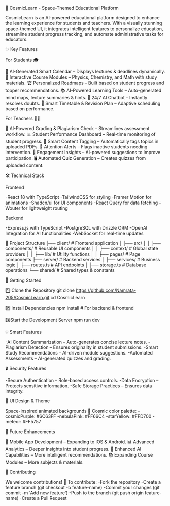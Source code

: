 🚀 CosmicLearn - Space-Themed Educational Platform

CosmicLearn is an AI-powered educational platform designed to enhance the learning experience for students and teachers. With a visually stunning space-themed UI, it integrates intelligent features to personalize education, streamline student progress tracking, and automate administrative tasks for educators.

✨ Key Features

For Students 🎓

📅 AI-Generated Smart Calendar – Displays lectures & deadlines dynamically.
📖 Interactive Course Modules – Physics, Chemistry, and Math with study materials.
🏆 Personalized Roadmaps – Built based on student progress and topper recommendations.
📚 AI-Powered Learning Tools – Auto-generated mind maps, lecture summaries & hints.
🤖 24/7 AI Chatbot – Instantly resolves doubts.
📅 Smart Timetable & Revision Plan – Adaptive scheduling based on performance.

For Teachers 👩‍🏫

📝 AI-Powered Grading & Plagiarism Check – Streamlines assessment workflow.
📊 Student Performance Dashboard – Real-time monitoring of student progress.
📂 Smart Content Tagging – Automatically tags topics in uploaded PDFs.
🚨 Attention Alerts – Flags inactive students needing intervention.
📢 Engagement Insights – AI-powered suggestions to improve participation.
🖥️ Automated Quiz Generation – Creates quizzes from uploaded content.


🛠️ Technical Stack

Frontend

-React 18 with TypeScript
-TailwindCSS for styling
-Framer Motion for animations
-Shadcn/ui for UI components
-React Query for data fetching
-Wouter for lightweight routing

Backend

-Express.js with TypeScript
-PostgreSQL with Drizzle ORM
-OpenAI Integration for AI functionalities
-WebSocket for real-time updates

📁 Project Structure
├── client/                # Frontend application
│   ├── src/
│   │   ├── components/   # Reusable UI components
│   │   ├── context/     # Global state providers
│   │   ├── lib/         # Utility functions
│   │   ├── pages/       # Page components
├── server/               # Backend services
│   ├── services/        # Business logic
│   ├── routes.ts        # API endpoints
│   ├── storage.ts       # Database operations
└── shared/              # Shared types & constants

🚀 Getting Started

1️⃣ Clone the Repository
git clone https://github.com/Namrata-205/CosmicLearn.git
cd CosmicLearn

2️⃣ Install Dependencies
npm install  # For backend & frontend

3️⃣Start the Development Server
npm run dev


💡 Smart Features

-AI Content Summarization – Auto-generates concise lecture notes.
-Plagiarism Detection – Ensures originality in student submissions.
-Smart Study Recommendations – AI-driven module suggestions.
-Automated Assessments – AI-generated quizzes and grading.

🔒 Security Features

-Secure Authentication – Role-based access controls.
-Data Encryption – Protects sensitive information.
-Safe Storage Practices – Ensures data integrity.

🎨 UI Design & Theme

Space-inspired animated backgrounds 🌌
Cosmic color palette:
-cosmicPurple: #6C63FF
-nebulaPink: #FF66C4
-starYellow: #FFD700
-meteor: #FF5757

🎯 Future Enhancements

📱 Mobile App Development – Expanding to iOS & Android.
📊 Advanced Analytics – Deeper insights into student progress.
🤖 Enhanced AI Capabilities – More intelligent recommendations.
📚 Expanding Course Modules – More subjects & materials.

🤝 Contributing

We welcome contributions! 🚀 To contribute:
-Fork the repository
-Create a feature branch (git checkout -b feature-name)
-Commit your changes (git commit -m 'Add new feature')
-Push to the branch (git push origin feature-name)
-Create a Pull Request

